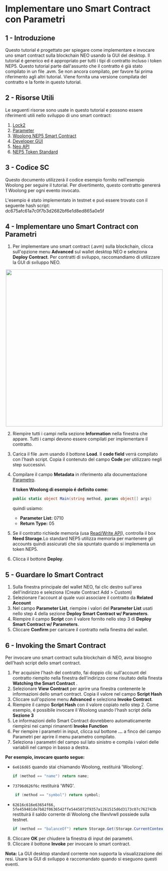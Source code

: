 # Implementare uno Smart Contract con Parametri

## 1 - Introduzione
Questo tutorial é progettato per spiegare come implementare e invocare uno smart contract sulla blockchain NEO usando la GUI del desktop. Il tutorial é generico ed é appropriato per tutti i tipi di contratto incluso i token NEP5. Questo tutorial parte dall'assunto che il contratto é giá stato compilato in un file .avm. Se non ancora compilato, per favore fai prima riferimento agli altri tutorial. Viene fornita una versione compilata del contratto e la fonte in questo tutorial.

## 2 - Risorse Utili

Le seguenti risorse sono usate in questo tutorial e possono essere riferimenti utili nello sviluppo di uno smart contract:

1. [Lock2](Lock2.md)
2. [Parameter](Parameter.md)
3. [Woolong NEP5 Smart Contract](assets/examples/woolong.cs.md)
4. [Developer GUI](https://github.com/CityOfZion/neo-gui-developer)
5. [Neo API](../api/neo.md)
6. [NEP5 Token Standard](https://github.com/neo-project/proposals/pull/4)

## 3 - Codice SC
Questo documento utilizzerá il codice esempio fornito nell'esempio Woolong per seguire il tutorial. Per divertimento, questo contratto genererá 1 Woolong per ogni evento invocato.

L'esempio é stato implementato in testnet e puó essere trovato con il seguente hash script:
​    
	dc675afc61a7c0f7b3d2682bf6e1d8ed865a0e5f
​	

## 4 - Implementare uno Smart Contract con Parametri

1. Per implementare uno smart contract (.avm) sulla blockchain, clicca sull'opzione menu **Advanced** sul wallet desktop NEO e seleziona **Deploy Contract**. Per contratti di sviluppo, raccomandiamo di utilizzare la GUI di sviluppo NEO.

<p align="center"><img style="vertical-align: middle" src="assets/img/deploy.png" width="500"></p>

2. Riempire tutti i campi nella sezione **Information** nella finestra che appare. Tutti i campi devono essere compilati per implementare il contratto. 
3. Carica il file .avm usando il bottone **Load**. Il **code field** verrá compilato con l'hash script. Copia il contenuto del campo **Code** per utilizzaro negli step successivi.
4. Compilare il campo **Metadata** in riferimento alla documentazione [Parametro](Parameter.md).

    **Il token Woolong di esempio é definito come:**  

    ```csharp
    public static object Main(string method, params object[] args)  
    ```

    quindi usiamo:  
    * **Parameter List:** 0710
    * **Return Type:** 05

5. Se il contratto richiede memoria (usa [Read/Write API](../api/neo.md#readwrite-api)), controlla il box **Need Storage**.Lo standard NEP5 utilizza memoria per mantenere gli accounts quindi assicurati che sia spuntato quando si implementa un token NEP5.

6. Clicca il bottone **Deploy**.


## 5 - Guardare lo Smart Contract   

1. Sulla finestra principale del wallet NEO, fai clic destro sull'area dell'indirizzo e seleziona (Create Contract Add > Custom)
2. Selezionare l'account al quale vuoi associare il contratto da **Related Account** 
3. Nel campo **Parameter List**, riempire i valori del **Parameter List** usati nello step 4 della sezione **Deploy Smart Contract w/ Parameters**.
4. Riempire il campo **Script** con il valore fornito nello step 3 di **Deploy Smart Contract w/ Parameters**.
5. Cliccare **Confirm** per caricare il contratto nella finestra del wallet.


## 6 - Invoking the Smart Contract

Per invocare uno smart contract sulla blockchain di NEO, avrai bisogno dell'hash script dello smart contract.
1. Per acquisire l'hash del contratto, fai doppio clic sull'account del contratto riempito nella finestra dell'indirizzo come risultato della finesta **Watching the Smart Contract** .
2. Selezionare **View Contract** per aprire una finestra contenente le informazioni dello smart contract. Copia il valore nel campo **Script Hash**
3. Cliccare sull'opzione menu **Advanced** e seleziona **Invoke Contract**.
4. Riempire il campo **Script Hash** con il valore copiato nello step 2. Come esempio, é possibile invocare il Woolong usando l'hash script della **Sezione 3**
5. Le informazioni dello Smart Contract dovrebbero automaticamente riempirsi nei campi rimanenti **Invoke Function**
6. Per riempire i parametri in input, clicca sul bottone **...** a finco del campo Parametri per aprire il menu parametro compilato.
7. Seleziona i parametri del campo sul lato sinistro e compila i valori delle variabili nel campo in basso a destra.

  **Per esempio, invocare quanto segue:**
  * `6e616d65` quando stai chiamando Woolong, restituirá 'Woolong'.
    ```csharp
    if (method == "name") return name;
    ```
  * `73796d626f6c` restituirá 'WNG'.
    ```csharp
     if (method == "symbol") return symbol;
    ```
  * `62616c616e63654f66, 5fe459481de7b82f0636542ffe5445072f9357a1261515d6d3173c07c762743b` restituirá il saldo corrente di Woolong che lllwvlvwll possiede sulla testnet.
    ```csharp
    if (method == "balanceOf") return Storage.Get(Storage.CurrentContext, (byte[]) args[0]);
    ```

8. Cliccare **OK** per chiudere la finestra di input dei parametri.
9. Cliccare il bottone **Invoke** per invocare lo smart contract.

**Nota:** La GUI desktop standard corrente non supporta la visualizzazione dei resi. Usare la GUI di sviluppo è raccomandato quando si eseguono questi eventi.

 
